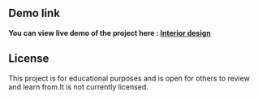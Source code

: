 ## Demo link 

**You can view live demo of the project here :
[Interior design](https://nirobsaha420.github.io/Interior_design/)**

## License

This project is for educational purposes and is open for others to review and learn from.It is not currently licensed.
